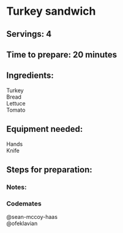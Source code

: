 # Turkey sandwich

## Servings: 4

## Time to prepare: 20 minutes

## Ingredients:
Turkey <br/>
Bread <br/>
Lettuce <br/>
Tomato

## Equipment needed:
Hands <br/>
Knife


## Steps for preparation:



### Notes:



### Codemates #
@sean-mccoy-haas <br/>
@ofeklavian
